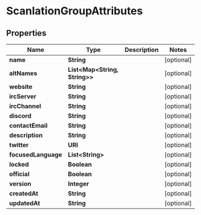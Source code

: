 

# ScanlationGroupAttributes

## Properties

Name | Type | Description | Notes
------------ | ------------- | ------------- | -------------
**name** | **String** |  |  [optional]
**altNames** | **List&lt;Map&lt;String, String&gt;&gt;** |  |  [optional]
**website** | **String** |  |  [optional]
**ircServer** | **String** |  |  [optional]
**ircChannel** | **String** |  |  [optional]
**discord** | **String** |  |  [optional]
**contactEmail** | **String** |  |  [optional]
**description** | **String** |  |  [optional]
**twitter** | **URI** |  |  [optional]
**focusedLanguage** | **List&lt;String&gt;** |  |  [optional]
**locked** | **Boolean** |  |  [optional]
**official** | **Boolean** |  |  [optional]
**version** | **Integer** |  |  [optional]
**createdAt** | **String** |  |  [optional]
**updatedAt** | **String** |  |  [optional]



